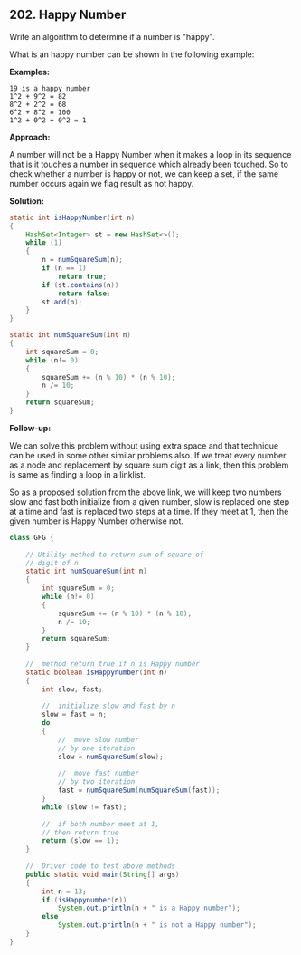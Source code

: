 ## 202. Happy Number

Write an algorithm to determine if a number is "happy".

What is an happy number can be shown in the following example:

**Examples:** 

```
19 is a happy number
1^2 + 9^2 = 82
8^2 + 2^2 = 68
6^2 + 8^2 = 100
1^2 + 0^2 + 0^2 = 1
```

**Approach:**

A number will not be a Happy Number when it makes a loop in its sequence that is it touches a number in sequence which already been touched. So to check whether a number is happy or not, we can keep a set, if the same number occurs again we flag result as not happy.

**Solution:**

```java
static int isHappyNumber(int n)
{
    HashSet<Integer> st = new HashSet<>();
    while (1)
    {
        n = numSquareSum(n);
        if (n == 1)
            return true;
        if (st.contains(n))
            return false;
        st.add(n);
    }
}

static int numSquareSum(int n)
{
    int squareSum = 0;
    while (n!= 0)
    {
        squareSum += (n % 10) * (n % 10);
        n /= 10;
    }
    return squareSum;
}
```

**Follow-up:**

We can solve this problem without using extra space and that technique can be used in some other similar problems also. If we treat every number as a node and replacement by square sum digit as a link, then this problem is same as finding a loop in a linklist.

So as a proposed solution from the above link, we will keep two numbers slow and fast both initialize from a given number, slow is replaced one step at a time and fast is replaced two steps at a time. If they meet at 1, then the given number is Happy Number otherwise not.  

```java
class GFG {
  
    // Utility method to return sum of square of
    // digit of n
    static int numSquareSum(int n)
    {
        int squareSum = 0;
        while (n!= 0)
        {
            squareSum += (n % 10) * (n % 10);
            n /= 10;
        }
        return squareSum;
    }
  
    //  method return true if n is Happy number
    static boolean isHappynumber(int n)
    {
        int slow, fast;
  
        //  initialize slow and fast by n
        slow = fast = n;
        do
        {
            //  move slow number
            // by one iteration
            slow = numSquareSum(slow);
  
            //  move fast number
            // by two iteration
            fast = numSquareSum(numSquareSum(fast));
        }
        while (slow != fast);
  
        //  if both number meet at 1,
        // then return true
        return (slow == 1);
    }
  
    //  Driver code to test above methods
    public static void main(String[] args)
    {
        int n = 13;
        if (isHappynumber(n))
            System.out.println(n + " is a Happy number");
        else
            System.out.println(n + " is not a Happy number");
    }
}
```